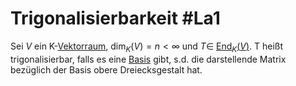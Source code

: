 # Trigonalisierbarkeit #La1 
Sei $V$ ein K-[Vektorraum](Vektorraum.md), $\dim_K(V)=n<\infty$ und $T\in$ [End$_K(V)$](lineare%20Abbildung.md#Endomorphismus).  T heißt trigonalisierbar, falls es eine [Basis](Erzeugendensysten%20und%20Basis.md) gibt, s.d. die darstellende Matrix bezüglich der Basis obere Dreiecksgestalt hat.